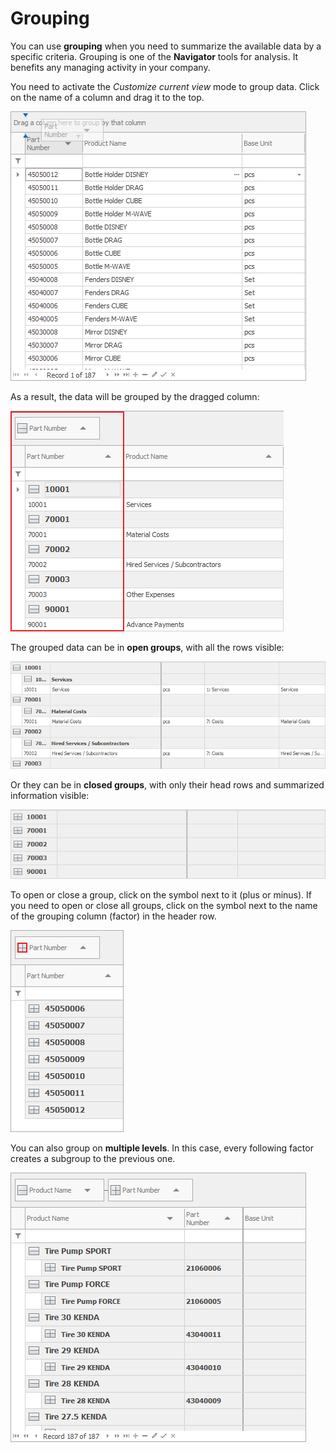 # Grouping

You can use <b>grouping</b> when you need to summarize the available data by a specific criteria. 
Grouping is one of the **Navigator** tools for analysis. It benefits any managing activity in your company. 

You need to activate the *Customize current view* mode to group data. Click on the name of a column and drag it to the top. 

![Grouping](pictures/grouping.png) 

As a result, the data will be grouped by the dragged column:

![Grouping by columns](pictures/grouping-by-column.png) 

The grouped data can be in <b>open groups</b>, with all the rows visible:

![Open groups](pictures/open-groups.png) 

Or they can be in <b>closed groups</b>, with only their head rows and summarized information visible:

![Closed groups](pictures/closed-group.png) 

To open or close a group, click on the symbol next to it (plus or minus). If you need to open or close all groups, click on the symbol next to the name of the grouping column (factor) in the header row.

![Open all groups](pictures/open-all-groups.png) 

You can also group on <b>multiple levels</b>. In this case, every following factor creates a subgroup to the previous one.

![Group levels](pictures/group-levels.png) 
